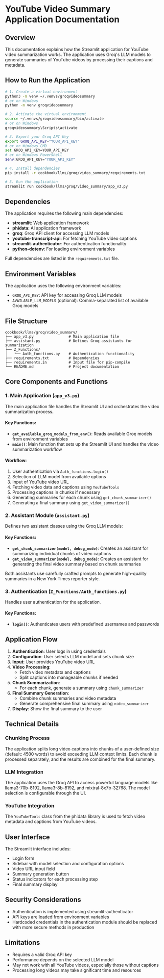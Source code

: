 # YouTube Video Summary Application Documentation

## Overview

This documentation explains how the Streamlit application for YouTube video summarization works. The application uses Groq's LLM models to generate summaries of YouTube videos by processing their captions and metadata.

## How to Run the Application

```bash
# 1. Create a virtual environment
python3 -m venv ~/.venvs/groqvideosummary
# or on Windows
python -m venv groqvideosummary

# 2. Activate the virtual environment
source ~/.venvs/groqvideosummary/bin/activate
# or on Windows
groqvideosummary\Scripts\activate

# 3. Export your Groq API Key
export GROQ_API_KEY="YOUR_API_KEY"
# or on Windows CMD
set GROQ_API_KEY=YOUR_API_KEY
# or on Windows PowerShell
$env:GROQ_API_KEY="YOUR_API_KEY"

# 4. Install dependencies
pip install -r cookbook/llms/groq/video_summary/requirements.txt

# 5. Run the application
streamlit run cookbook/llms/groq/video_summary/app_v3.py
```

## Dependencies

The application requires the following main dependencies:

- **streamlit**: Web application framework
- **phidata**: AI application framework
- **groq**: Groq API client for accessing LLM models
- **youtube-transcript-api**: For fetching YouTube video captions
- **streamlit-authenticator**: For authentication functionality
- **python-dotenv**: For loading environment variables

Full dependencies are listed in the `requirements.txt` file.

## Environment Variables

The application uses the following environment variables:

- `GROQ_API_KEY`: API key for accessing Groq LLM models
- `AVAILABLE_LLM_MODELS` (optional): Comma-separated list of available Groq models

## File Structure

```
cookbook/llms/groq/video_summary/
├── app_v3.py                # Main application file
├── assistant.py             # Defines Groq assistants for summarization
├── Z_Functions/
│   └── Auth_functions.py    # Authentication functionality
├── requirements.txt         # Dependencies
├── requirements.in          # Input file for pip-compile
└── README.md                # Project documentation
```

## Core Components and Functions

### 1. Main Application (`app_v3.py`)

The main application file handles the Streamlit UI and orchestrates the video summarization process.

#### Key Functions:

- **`get_available_groq_models_from_env()`**: Reads available Groq models from environment variables
- **`main()`**: Main function that sets up the Streamlit UI and handles the video summarization workflow

#### Workflow:

1. User authentication via `Auth_functions.login()`
2. Selection of LLM model from available options
3. Input of YouTube video URL
4. Fetching video data and captions using `YouTubeTools`
5. Processing captions in chunks if necessary
6. Generating summaries for each chunk using `get_chunk_summarizer()`
7. Generating a final summary using `get_video_summarizer()`

### 2. Assistant Module (`assistant.py`)

Defines two assistant classes using the Groq LLM models:

#### Key Functions:

- **`get_chunk_summarizer(model, debug_mode)`**: Creates an assistant for summarizing individual chunks of video captions
- **`get_video_summarizer(model, debug_mode)`**: Creates an assistant for generating the final video summary based on chunk summaries

Both assistants use carefully crafted prompts to generate high-quality summaries in a New York Times reporter style.

### 3. Authentication (`Z_Functions/Auth_functions.py`)

Handles user authentication for the application.

#### Key Functions:

- **`login()`**: Authenticates users with predefined usernames and passwords

## Application Flow

1. **Authentication**: User logs in using credentials
2. **Configuration**: User selects LLM model and sets chunk size
3. **Input**: User provides YouTube video URL
4. **Video Processing**:
   - Fetch video metadata and captions
   - Split captions into manageable chunks if needed
5. **Chunk Summarization**:
   - For each chunk, generate a summary using `chunk_summarizer`
6. **Final Summary Generation**:
   - Combine chunk summaries and video metadata
   - Generate comprehensive final summary using `video_summarizer`
7. **Display**: Show the final summary to the user

## Technical Details

### Chunking Process

The application splits long video captions into chunks of a user-defined size (default: 4500 words) to avoid exceeding LLM context limits. Each chunk is processed separately, and the results are combined for the final summary.

### LLM Integration

The application uses the Groq API to access powerful language models like llama3-70b-8192, llama3-8b-8192, and mixtral-8x7b-32768. The model selection is configurable through the UI.

### YouTube Integration

The `YouTubeTools` class from the phidata library is used to fetch video metadata and captions from YouTube videos.

## User Interface

The Streamlit interface includes:

- Login form
- Sidebar with model selection and configuration options
- Video URL input field
- Summary generation button
- Status indicators for each processing step
- Final summary display

## Security Considerations

- Authentication is implemented using streamlit-authenticator
- API keys are loaded from environment variables
- Hardcoded credentials in the authentication module should be replaced with more secure methods in production

## Limitations

- Requires a valid Groq API key
- Performance depends on the selected LLM model
- May not work with all YouTube videos, especially those without captions
- Processing long videos may take significant time and resources
